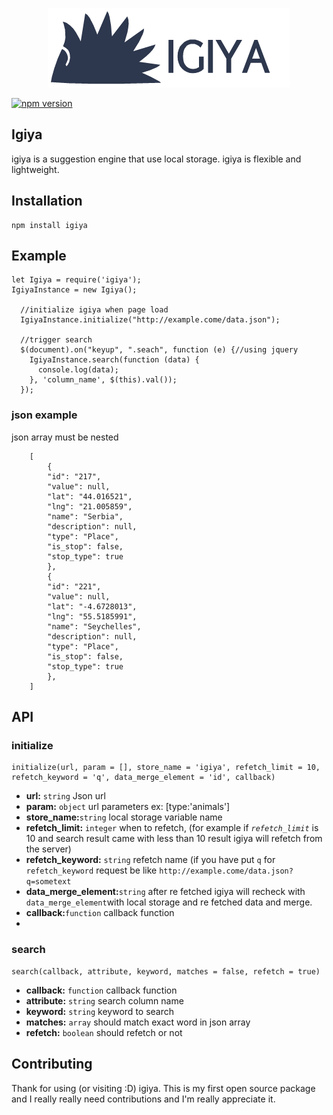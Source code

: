 <p align="center"><img src="https://raw.githubusercontent.com/lifeeka/igiya/master/src/image/logo.png"></p>

[![npm version](https://badge.fury.io/js/igiya.svg)](https://www.npmjs.com/package/igiya)
## Igiya
igiya is a suggestion engine that use local storage. igiya is flexible and lightweight.

## Installation

    npm install igiya

## Example
```ecmascript 6
let Igiya = require('igiya');
IgiyaInstance = new Igiya();
	 
  //initialize igiya when page load
  IgiyaInstance.initialize("http://example.come/data.json");
	
  //trigger search
  $(document).on("keyup", ".seach", function (e) {//using jquery
    IgiyaInstance.search(function (data) {
      console.log(data);
    }, 'column_name', $(this).val());
  });  
```
### json example
json array must be  nested

        [
		    {
		    "id": "217",
		    "value": null,
		    "lat": "44.016521",
		    "lng": "21.005859",
		    "name": "Serbia",
		    "description": null,
		    "type": "Place",
		    "is_stop": false,
		    "stop_type": true
		    },
		    {
		    "id": "221",
		    "value": null,
		    "lat": "-4.6728013",
		    "lng": "55.5185991",
		    "name": "Seychelles",
		    "description": null,
		    "type": "Place",
		    "is_stop": false,
		    "stop_type": true
		    },
	    ]

## API

### initialize

    initialize(url, param = [], store_name = 'igiya', refetch_limit = 10, refetch_keyword = 'q', data_merge_element = 'id', callback)

 - **url:** `string` Json url
 - **param:** `object` url parameters ex: [type:'animals']
 - **store_name:**`string` local storage variable name
 - **refetch_limit:** `integer` when to refetch, (for example if *`refetch_limit`* is 10 and search result came with less than 10 result igiya will refetch from the server) 
 - **refetch_keyword:** `string` refetch name  (if you have put `q`  for `refetch_keyword` request be like `http://example.come/data.json?q=sometext`
 - **data_merge_element:**`string` after re fetched igiya will recheck with `data_merge_element`with local storage and re fetched data and merge.
 - **callback:**`function` callback function
 - 
### search
 

    search(callback, attribute, keyword, matches = false, refetch = true)

 - **callback:** `function` callback function 
 -  **attribute:** `string` search column name
 -  **keyword:** `string` keyword to search
 -  **matches:** `array` should match exact word in json array
 - **refetch:**  `boolean` should refetch or not

## Contributing
Thank for using (or visiting :D) igiya. This is my first open source package and I really really need contributions and I'm really appreciate it.
